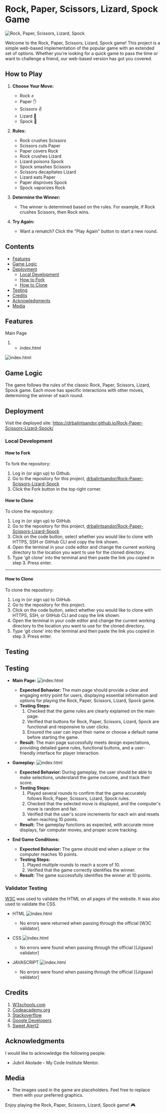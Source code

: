 # Rock, Paper, Scissors, Lizard, Spock Game

![Rock, Paper, Scissors, Lizard, Spock](<../Rock, Paper, Scissors, Lizard, Spock/assets/images/responsive.png>)

Welcome to the Rock, Paper, Scissors, Lizard, Spock game! This project is a simple web-based implementation of the popular game with an extended set of options. Whether you're looking for a quick game to pass the time or want to challenge a friend, our web-based version has got you covered.

## How to Play

1. **Choose Your Move:**
   - Rock ✊
   - Paper ✋
   - Scissors ✌️
   - Lizard 🦎
   - Spock 🖖

2. **Rules:**
   - Rock crushes Scissors
   - Scissors cuts Paper
   - Paper covers Rock
   - Rock crushes Lizard
   - Lizard poisons Spock
   - Spock smashes Scissors
   - Scissors decapitates Lizard
   - Lizard eats Paper
   - Paper disproves Spock
   - Spock vaporizes Rock

3. **Determine the Winner:**
   - The winner is determined based on the rules. For example, if Rock crushes Scissors, then Rock wins.

4. **Try Again:**
   - Want a rematch? Click the "Play Again" button to start a new round.

## Contents

* [Features](#features)
* [Game Logic](#game-logic)
* [Deployment](#deployment)
  * [Local Development](#local-development)
  * [How to Fork](#how-to-fork)
  * [How to Clone](#how-to-clone)
* [Testing](#testing)
* [Credits](#credits)
* [Acknowledgments](#acknowledgments)
* [Media](#media)

## Features


Main Page


1. - index.html


![index.html](../Rock,%20Paper,%20Scissors,%20Lizard,%20Spock/assets/images/index.png) 

## Game Logic

The game follows the rules of the classic Rock, Paper, Scissors, Lizard, Spock game. Each move has specific interactions with other moves, determining the winner of each round.

## Deployment
Visit the deployed site: https://drbalintsandor.github.io/Rock-Paper-Scissors-Lizard-Spock/

### Local Development

#### How to Fork

To fork the repository:

1. Log in (or sign up) to Github.
2. Go to the repository for this project, [drbalintsandor/Rock-Paper-Scissors-Lizard-Spock](https://drbalintsandor.github.io/Rock-Paper-Scissors-Lizard-Spock/)
3. Click the Fork button in the top right corner.

#### How to Clone

To clone the repository:

1. Log in (or sign up) to GitHub.
2. Go to the repository for this project, [drbalintsandor/Rock-Paper-Scissors-Lizard-Spock](https://drbalintsandor.github.io/Rock-Paper-Scissors-Lizard-Spock/)
3. Click on the code button, select whether you would like to clone with HTTPS, SSH or GitHub CLI and copy the link shown.
4. Open the terminal in your code editor and change the current working directory to the location you want to use for the cloned directory.
5. Type 'git clone' into the terminal and then paste the link you copied in step 3. Press enter.

- - -

#### How to Clone

To clone the repository:

1. Log in (or sign up) to GitHub.
2. Go to the repository for this project.
3. Click on the code button, select whether you would like to clone with HTTPS, SSH, or GitHub CLI and copy the link shown.
4. Open the terminal in your code editor and change the current working directory to the location you want to use for the cloned directory.
5. Type 'git clone' into the terminal and then paste the link you copied in step 3. Press enter.

## Testing

## Testing

* **Main Page:** ![index.html](../images/index.png) 
  - **Expected Behavior:** The main page should provide a clear and engaging entry point for users, displaying essential information and options for playing the Rock, Paper, Scissors, Lizard, Spock game.
  - **Testing Steps:**
    1. Checked that the game rules are clearly explained on the main page.
    2. Verified that buttons for Rock, Paper, Scissors, Lizard, Spock are functional and responsive to user clicks.
    3. Ensured the user can input their name or choose a default name before starting the game.
  - **Result:** The main page successfully meets design expectations, providing detailed game rules, functional buttons, and a user-friendly interface for player interaction.

* **Gameplay:** ![index.html](../images/testing.png)
  - **Expected Behavior:** During gameplay, the user should be able to make selections, understand the game outcome, and track their score.
  - **Testing Steps:**
    1. Played several rounds to confirm that the game accurately follows Rock, Paper, Scissors, Lizard, Spock rules.
    2. Checked that the selected move is displayed, and the computer's move is random and fair.
    3. Verified that the user's score increments for each win and resets when reaching 10 points.
  - **Result:** The gameplay functions as expected, with accurate move displays, fair computer moves, and proper score tracking.

* **End Game Conditions:**
  - **Expected Behavior:** The game should end when a player or the computer reaches 10 points.
  - **Testing Steps:**
    1. Played multiple rounds to reach a score of 10.
    2. Verified that the game correctly identifies the winner.
  - **Result:** The game successfully identifies the winner at 10 points.


### Validator Testing 


[W3C](https://validator.w3.org/) was used to validate the HTML on all pages of the website. It was also used to validate the CSS.

- HTML ![index.html](../images/w3html.png)
  - No errors were returned when passing through the official [W3C validator].


- CSS ![index.html](../images/cssvalidator.png)
  - No errors were found when passing through the official [(Jigsaw) validator]


- JAVASCRIPT ![index.html](../images/javascriptvalidator.png)
  - No errors were found when passing through the official [(Jigsaw) validator]

## Credits

1. [W3schools.com](https://www.w3schools.com/)
2. [Codeacademy.org](https://www.codecademy.com/)
3. [Stackoverflow](https://stackoverflow.com/)
4. [Google Developers](https://developers.google.com/)
5. [Sweet Alert2](https://sweetalert2.github.io//)

## Acknowledgments

I would like to acknowledge the following people:

* Jubril Akolade - My Code Institute Mentor.

## Media

- The images used in the game are placeholders. Feel free to replace them with your preferred graphics.

Enjoy playing the Rock, Paper, Scissors, Lizard, Spock game! 🎮

